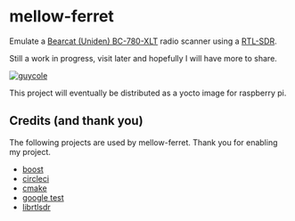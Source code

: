 # mellow-ferret
Emulate a [Bearcat (Uniden) BC-780-XLT](https://wiki.radioreference.com/index.php/BC780XLT) radio scanner using a [RTL-SDR](https://www.rtl-sdr.com/about-rtl-sdr/).

Still a work in progress, visit later and hopefully I will have more to share.

[![guycole](https://circleci.com/gh/guycole/mellow-ferret.svg?style=svg)](https://circleci.com/gh/guycole/workflows/mellow-ferret)

This project will eventually be distributed as a yocto image for raspberry pi.

## Credits (and thank you)
The following projects are used by mellow-ferret.  Thank you for enabling my project.

* [boost](https://github.com/boostorg) 
* [circleci](https://circleci.com)
* [cmake](https://cmake.org)
* [google test](https://google.github.io/googletest)
* [librtlsdr](https://github.com/steve-m/librtlsdr)